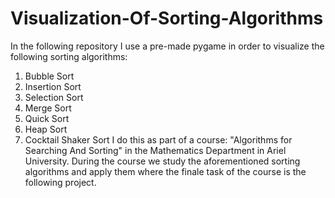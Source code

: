 # Visualization-Of-Sorting-Algorithms

In the following repository I use a pre-made pygame in order to visualize the following sorting algorithms:
1. Bubble Sort
2. Insertion Sort
3. Selection Sort
4. Merge Sort
5. Quick Sort
6. Heap Sort
7. Cocktail Shaker Sort
I do this as part of a course: "Algorithms for Searching And Sorting" in the Mathematics Department in Ariel University.
During the course we study the aforementioned sorting algorithms and apply them where the finale task of the course is the following project.

